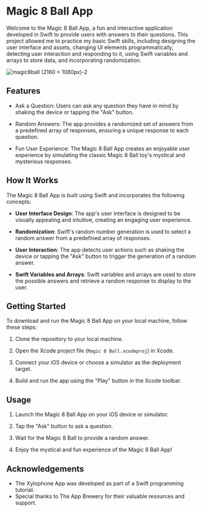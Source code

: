 # Magic 8 Ball App

Welcome to the Magic 8 Ball App, a fun and interactive application developed in Swift to provide users with answers to their questions. This project allowed me to practice my basic Swift skills, including designing the user interface and assets, changing UI elements programmatically, detecting user interaction and responding to it, using Swift variables and arrays to store data, and incorporating randomization.

![magic8ball (2160 × 1080px)-2](https://github.com/naomimatthews/Magic-8-Ball/assets/67332327/2e7e751c-1620-4df6-a8de-5cbd64555fdc)


## Features

- Ask a Question: Users can ask any question they have in mind by shaking the device or tapping the "Ask" button.

- Random Answers: The app provides a randomized set of answers from a predefined array of responses, ensuring a unique response to each question.

- Fun User Experience: The Magic 8 Ball App creates an enjoyable user experience by simulating the classic Magic 8 Ball toy's mystical and mysterious responses.
  
## How It Works

The Magic 8 Ball App is built using Swift and incorporates the following concepts:

- **User Interface Design**: The app's user interface is designed to be visually appealing and intuitive, creating an engaging user experience.

- **Randomization**: Swift's random number generation is used to select a random answer from a predefined array of responses.

- **User Interaction**: The app detects user actions such as shaking the device or tapping the "Ask" button to trigger the generation of a random answer.

- **Swift Variables and Arrays**: Swift variables and arrays are used to store the possible answers and retrieve a random response to display to the user.

## Getting Started

To download and run the Magic 8 Ball App on your local machine, follow these steps:

1. Clone the repository to your local machine.
 
2. Open the Xcode project file (`Magic 8 Ball.xcodeproj`) in Xcode.

3. Connect your iOS device or choose a simulator as the deployment target.

4. Build and run the app using the "Play" button in the Xcode toolbar.

## Usage

1. Launch the Magic 8 Ball App on your iOS device or simulator.

2. Tap the "Ask" button to ask a question.

3. Wait for the Magic 8 Ball to provide a random answer.

4. Enjoy the mystical and fun experience of the Magic 8 Ball App!

## Acknowledgements

- The Xylophone App was developed as part of a Swift programming tutorial.
- Special thanks to The App Brewery for their valuable resources and support.



